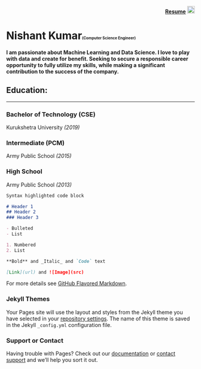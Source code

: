 
<p align="right">
  <a href='Hello'><b><u>Resume</u></b></a>
  <img width="20" height="20" src="Logo(TB).png">
</p>

# <b>Nishant Kumar</b><font size=1>(Computer Science Engineer)</font>

<b>I am passionate about Machine Learning and Data Science. I love to play with data and create for benefit. Seeking to secure a responsible career opportunity to fully utilize my skills, while making a significant contribution to the success of the company.</b>


## Education:

---

###  Bachelor of Technology (CSE)
Kurukshetra University *(2019)*


### Intermediate (PCM)
Army Public School *(2015)*

### High School
Army Public School *(2013)*

```markdown
Syntax highlighted code block

# Header 1
## Header 2
### Header 3

- Bulleted
- List

1. Numbered
2. List

**Bold** and _Italic_ and `Code` text

[Link](url) and ![Image](src)
```

For more details see [GitHub Flavored Markdown](https://guides.github.com/features/mastering-markdown/).

### Jekyll Themes

Your Pages site will use the layout and styles from the Jekyll theme you have selected in your [repository settings](https://github.com/amazingcosmos1/Nishant-Kumar/settings). The name of this theme is saved in the Jekyll `_config.yml` configuration file.

### Support or Contact

Having trouble with Pages? Check out our [documentation](https://docs.github.com/categories/github-pages-basics/) or [contact support](https://github.com/contact) and we’ll help you sort it out.
